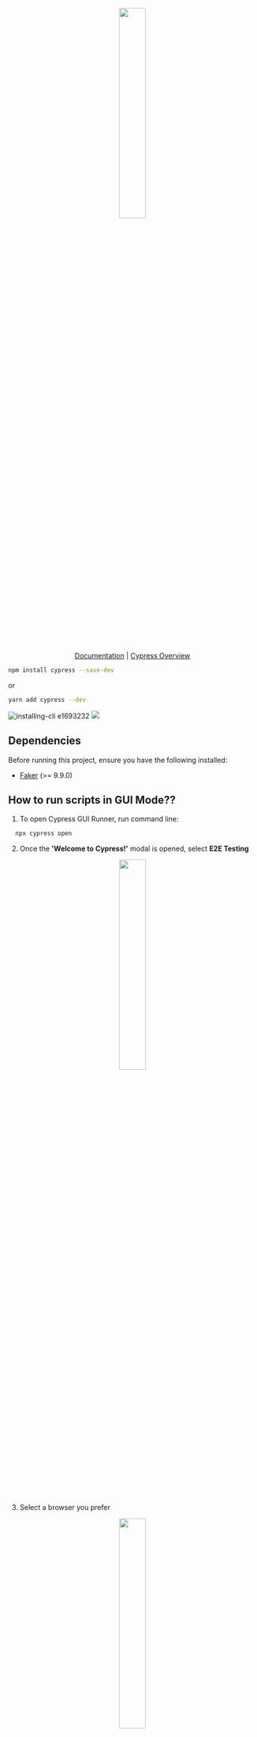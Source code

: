 <p align="center" width="100%">
  <img width="33%" src="https://logowik.com/content/uploads/images/cypress8748.logowik.com.webp">
</p>
<p align="center">
  <a href="https://docs.cypress.io/app/get-started/why-cypress">Documentation</a> |
  <a href="https://docs.cypress.io/guides/overview/why-cypress">Cypress Overview</a>
</p>

```bash
npm install cypress --save-dev
```
or
```bash
yarn add cypress --dev
```
![installing-cli e1693232](https://user-images.githubusercontent.com/1271364/31740846-7bf607f0-b420-11e7-855f-41c996040d31.gif)
![](https://www.cypress.io/static/33498b5f95008093f5f94467c61d20ab/59c46/cypress-logo.webp)

## Dependencies

Before running this project, ensure you have the following installed:

- [Faker](https://fakerjs.dev/api/) (>= 9.9.0)

## How to run scripts in GUI Mode??

1. To open Cypress GUI Runner, run command line:
```bash
  npx cypress open
```

2. Once the **'Welcome to Cypress!'** modal is opened, select **E2E Testing**

<p align="center" width="100%">
  <img width="33%" src="https://applitools.com/wp-content/uploads/2022/12/cypress-welcome.jpg">
</p>

3. Select a browser you prefer

<p align="center" width="100%">
  <img width="33%" src="https://hackernoon.imgix.net/images/ZDJHykwZkQfIhJ9EECVNIMCWBIU2-dza34uj.jpeg">
</p>

4. Select a spec file you want to execte. For this exam, select automateSteps.cy.js
```bash
  api-testing.cy.js
```

## How to run scripts in Headless Mode??

1. To open Cypress Headless Runner, run comand line:
```bash
  npx cypress run
```
2. To run specific test case and browser:
```bash
  npx cypress run --headless --browser edge --spec 'cypress/e2e/api-testing.cy.js'
```

## 📚 References
[Cypress Best Practices](https://docs.cypress.io/app/core-concepts/best-practices)

## 🧰 Useful Commands
| Command             | Description                     |
|---------------------|---------------------------------|
| `npx cypress open`  | Launch Cypress Test Runner      |
| `npx cypress run`   | Run tests in headless mode      |
| `npm run test`      | Run tests with custom script    |
